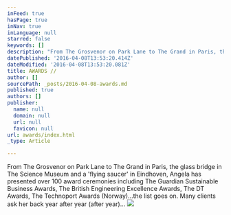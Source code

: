```yaml
---
inFeed: true
hasPage: true
inNav: true
inLanguage: null
starred: false
keywords: []
description: "From The Grosvenor on Park Lane to The Grand in Paris, the glass bridge in The Science Museum and a 'flying saucer' in Eindhoven, Angela has presented over 100 award ceremonies including The Guardian Sustainable Business Awards, The British Engineering Excellence Awards, The DT Awards, The Technoport Awards (Norway)...the list goes on. \_Many clients ask her back year after year (after year)..."
datePublished: '2016-04-08T13:53:20.414Z'
dateModified: '2016-04-08T13:53:20.081Z'
title: AWARDS //
author: []
sourcePath: _posts/2016-04-08-awards.md
published: true
authors: []
publisher:
  name: null
  domain: null
  url: null
  favicon: null
url: awards/index.html
_type: Article

---
```

From The Grosvenor on Park Lane to The Grand in Paris, the glass bridge in The Science Museum and a 'flying saucer' in Eindhoven, Angela has presented over 100 award ceremonies including The Guardian Sustainable Business Awards, The British Engineering Excellence Awards, The DT Awards, The Technoport Awards (Norway)...the list goes on.  Many clients ask her back year after year (after year)...
![](https://the-grid-user-content.s3-us-west-2.amazonaws.com/a7af8497-f4bd-4bad-90eb-8a64bcd38576.jpg)